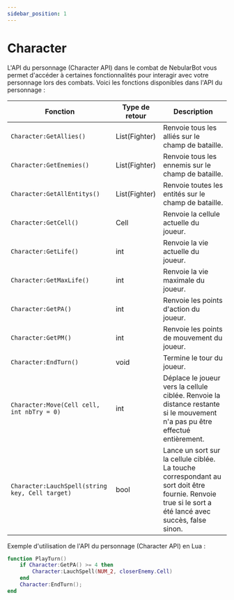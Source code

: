 ```yaml
---
sidebar_position: 1
---
```


# Character

L'API du personnage (Character API) dans le combat de NebularBot vous permet d'accéder à certaines fonctionnalités pour interagir avec votre personnage lors des combats. Voici les fonctions disponibles dans l'API du personnage :

| Fonction | Type de retour | Description |
| --- | --- | --- |
| `Character:GetAllies()` | List(Fighter) | Renvoie tous les alliés sur le champ de bataille. |
| `Character:GetEnemies()` | List(Fighter) | Renvoie tous les ennemis sur le champ de bataille. |
| `Character:GetAllEntitys()` | List(Fighter) | Renvoie toutes les entités sur le champ de bataille. |
| `Character:GetCell()` | Cell | Renvoie la cellule actuelle du joueur. |
| `Character:GetLife()` | int | Renvoie la vie actuelle du joueur. |
| `Character:GetMaxLife()` | int | Renvoie la vie maximale du joueur. |
| `Character:GetPA()` | int | Renvoie les points d'action du joueur. |
| `Character:GetPM()` | int | Renvoie les points de mouvement du joueur. |
| `Character:EndTurn()` | void | Termine le tour du joueur. |
| `Character:Move(Cell cell, int nbTry = 0)` | int | Déplace le joueur vers la cellule ciblée. Renvoie la distance restante si le mouvement n'a pas pu être effectué entièrement. |
| `Character:LauchSpell(string key, Cell target)` | bool | Lance un sort sur la cellule ciblée. La touche correspondant au sort doit être fournie. Renvoie true si le sort a été lancé avec succès, false sinon. |

Exemple d'utilisation de l'API du personnage (Character API) en Lua :

```lua
function PlayTurn()
    if Character:GetPA() >= 4 then
        Character:LauchSpell(NUM_2, closerEnemy.Cell)
    end
    Character:EndTurn();
end
```
